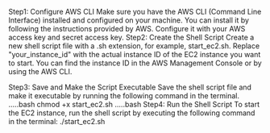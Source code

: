 Step1: Configure AWS CLI
Make sure you have the AWS CLI (Command Line Interface) installed and configured on your machine. You can install it by following the instructions provided by AWS. Configure it with your AWS access key and secret access key.
Step2: Create the Shell Script
Create a new shell script file with a .sh extension, for example, start_ec2.sh. Replace "your_instance_id" with the actual instance ID of the EC2 instance you want to start. You can find the instance ID in the AWS Management Console or by using the AWS CLI.

Step3: Save and Make the Script Executable Save the shell script file and make it executable by running the following command in the terminal.
.....bash
chmod +x start_ec2.sh
.....bash
Step4: Run the Shell Script
To start the EC2 instance, run the shell script by executing the following command in the terminal:
./start_ec2.sh
